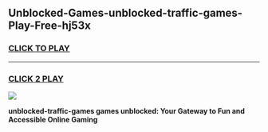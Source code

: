 
## Unblocked-Games-unblocked-traffic-games-Play-Free-hj53x
<h3>
<a href="https://premium76.site?title=unblocked-traffic-games&ref=17A">CLICK TO PLAY</a></h3>
<hr>

<h3>
<a href="https://premium76.site?title=unblocked-traffic-games&ref=17A">CLICK 2 PLAY</a>
  
</h3>

<a href="https://premium76.site?title=unblocked-traffic-games&ref=17A"><img src="https://clearcache.store/games.png"></a>


**unblocked-traffic-games games unblocked: Your Gateway to Fun and Accessible Online Gaming**
